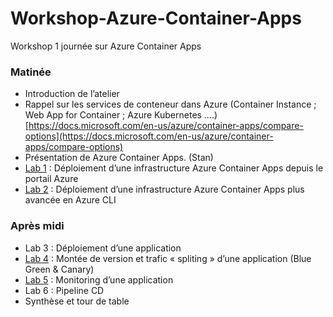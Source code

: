# Workshop-Azure-Container-Apps
Workshop 1 journée sur Azure Container Apps

### Matinée
-   Introduction de l’atelier
-   Rappel sur les services de conteneur dans Azure (Container Instance ; Web App for Container ; Azure Kubernetes ….) [https://docs.microsoft.com/en-us/azure/container-apps/compare-options](https://docs.microsoft.com/en-us/azure/container-apps/compare-options)
-   Présentation de Azure Container Apps. (Stan)
-   [Lab 1](Lab_1/README.md) : Déploiement d’une infrastructure Azure Container Apps depuis le portail Azure
-   [Lab 2](/Lab_2/API/README.md) : Déploiement d’une infrastructure Azure Container Apps plus avancée en Azure CLI

### Après midi
-   Lab 3 : Déploiement d’une application
-   [Lab 4](/Lab_4/README.md) : Montée de version et trafic « spliting » d’une application (Blue Green & Canary)
-   [Lab 5](/Lab_5/README.md) : Monitoring d’une application
-   Lab 6 : Pipeline CD
-   Synthèse et tour de table
